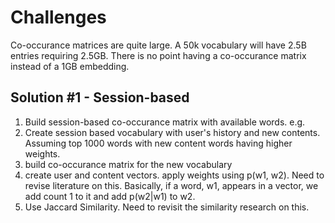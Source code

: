 # Challenges
Co-occurance matrices are quite large. A 50k vocabulary will have 2.5B entries requiring 2.5GB. There is no point having a co-occurance matrix instead of a 1GB embedding.

## Solution #1 - Session-based

1. Build session-based co-occurance matrix with available words. e.g. 
2. Create session based vocabulary with user's history and new contents. Assuming top 1000 words with new content words having higher weights.
3. build co-occurance matrix for the new vocabulary
4. create user and content vectors. apply weights using p(w1, w2). Need to revise literature on this. Basically, if a word, w1, appears in a vector, we add count 1 to it and add p(w2|w1) to w2.
5. Use Jaccard Similarity. Need to revisit the similarity research on this.

